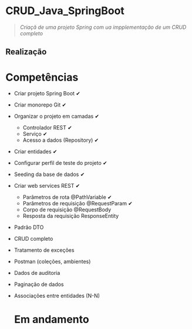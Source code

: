 # CRUD_Java_SpringBoot

>  *Criaçã de uma projeto Spring com ua impplementação de um CRUD completo*

## Realização

# Competências


- Criar projeto Spring Boot ✔
- Criar monorepo Git ✔
- Organizar o projeto em camadas ✔
	- Controlador REST ✔
	- Serviço ✔
	- Acesso a dados (Repository) ✔
- Criar entidades ✔
- Configurar perfil de teste do projeto ✔
- Seeding da base de dados ✔
- Criar web services REST ✔
	- Parâmetros de rota @PathVariable ✔
	- Parâmetros de requisição @RequestParam ✔
	- Corpo de requisição @RequestBody 
	- Resposta da requisição ResponseEntity<T>
- Padrão DTO
- CRUD completo
- Tratamento de exceções
- Postman (coleções, ambientes)
- Dados de auditoria
- Paginação de dados
- Associações entre entidades (N-N)
  
  # Em andamento
